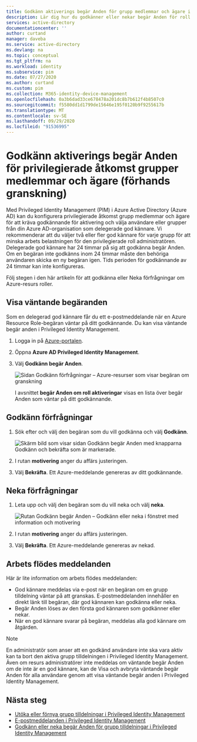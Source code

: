 ```yaml
---
title: Godkänn aktiverings begär Anden för grupp medlemmar och ägare i Privileged Identity Management – Azure AD
description: Lär dig hur du godkänner eller nekar begär Anden för roll tilldelnings bara grupper i Azure AD Privileged Identity Management (PIM).
services: active-directory
documentationcenter: ''
author: curtand
manager: daveba
ms.service: active-directory
ms.devlang: na
ms.topic: conceptual
ms.tgt_pltfrm: na
ms.workload: identity
ms.subservice: pim
ms.date: 07/27/2020
ms.author: curtand
ms.custom: pim
ms.collection: M365-identity-device-management
ms.openlocfilehash: 0a3b6dad33ce678478a201dc8b7b612f4b8507c0
ms.sourcegitcommit: f5580dd1d1799de15646e195f0120b9f9255617b
ms.translationtype: MT
ms.contentlocale: sv-SE
ms.lasthandoff: 09/29/2020
ms.locfileid: "91536995"
---
```

# <a name="approve-activation-requests-for-privileged-access-group-members-and-owners-preview"></a>Godkänn aktiverings begär Anden för privilegierade åtkomst grupper medlemmar och ägare (förhands granskning)

Med Privileged Identity Management (PIM) i Azure Active Directory (Azure AD) kan du konfigurera privilegierade åtkomst grupp medlemmar och ägare för att kräva godkännande för aktivering och välja användare eller grupper från din Azure AD-organisation som delegerade god kännare. Vi rekommenderar att du väljer två eller fler god kännare för varje grupp för att minska arbets belastningen för den privilegierade roll administratören. Delegerade god kännare har 24 timmar på sig att godkänna begär Anden. Om en begäran inte godkänns inom 24 timmar måste den behöriga användaren skicka en ny begäran igen. Tids perioden för godkännande av 24 timmar kan inte konfigureras.

Följ stegen i den här artikeln för att godkänna eller Neka förfrågningar om Azure-resurs roller.

## <a name="view-pending-requests"></a>Visa väntande begäranden

Som en delegerad god kännare får du ett e-postmeddelande när en Azure Resource Role-begäran väntar på ditt godkännande. Du kan visa väntande begär anden i Privileged Identity Management.

1. Logga in på [Azure-portalen](https://portal.azure.com/).

1. Öppna **Azure AD Privileged Identity Management**.

1. Välj **Godkänn begär Anden**.

    ![Sidan Godkänn förfrågningar – Azure-resurser som visar begäran om granskning](./media/groups-approval-workflow/groups-select-request.png)

    I avsnittet **begär Anden om roll aktiveringar** visas en lista över begär Anden som väntar på ditt godkännande.

## <a name="approve-requests"></a>Godkänn förfrågningar

1. Sök efter och välj den begäran som du vill godkänna och välj **Godkänn**.

    ![Skärm bild som visar sidan Godkänn begär Anden med knapparna Godkänn och bekräfta som är markerade.](./media/groups-approval-workflow/groups-confirm-approval.png)

1. I rutan **motivering** anger du affärs justeringen.

1. Välj **Bekräfta**. Ett Azure-meddelande genereras av ditt godkännande.

## <a name="deny-requests"></a>Neka förfrågningar

1. Leta upp och välj den begäran som du vill neka och välj **neka**.

    ![Rutan Godkänn begär Anden – Godkänn eller neka i fönstret med information och motivering](./media/groups-approval-workflow/groups-confirm-denial.png)

1. I rutan **motivering** anger du affärs justeringen.

1. Välj **Bekräfta**. Ett Azure-meddelande genereras av nekad.

## <a name="workflow-notifications"></a>Arbets flödes meddelanden

Här är lite information om arbets flödes meddelanden:

- God kännare meddelas via e-post när en begäran om en grupp tilldelning väntar på att granskas. E-postmeddelanden innehåller en direkt länk till begäran, där god kännaren kan godkänna eller neka.
- Begär Anden löses av den första god kännaren som godkänner eller nekar.
- När en god kännare svarar på begäran, meddelas alla god kännare om åtgärden.

>[!Note]
>En administratör som anser att en godkänd användare inte ska vara aktiv kan ta bort den aktiva grupp tilldelningen i Privileged Identity Management. Även om resurs administratörer inte meddelas om väntande begär Anden om de inte är en god kännare, kan de Visa och avbryta väntande begär Anden för alla användare genom att visa väntande begär anden i Privileged Identity Management.

## <a name="next-steps"></a>Nästa steg

- [Utöka eller förnya grupp tilldelningar i Privileged Identity Management](pim-resource-roles-renew-extend.md)
- [E-postmeddelanden i Privileged Identity Management](pim-email-notifications.md)
- [Godkänn eller neka begär Anden för grupp tilldelningar i Privileged Identity Management](azure-ad-pim-approval-workflow.md)
